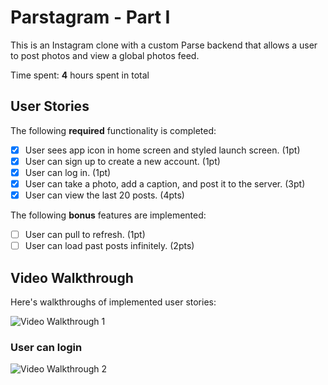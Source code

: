 # Parstagram - Part I

This is an Instagram clone with a custom Parse backend that allows a user to post photos and view a global photos feed.

Time spent: **4** hours spent in total

## User Stories

The following **required** functionality is completed:

- [x] User sees app icon in home screen and styled launch screen. (1pt)
- [x] User can sign up to create a new account. (1pt)
- [x] User can log in. (1pt)
- [x] User can take a photo, add a caption, and post it to the server. (3pt)
- [x] User can view the last 20 posts. (4pts)

The following **bonus** features are implemented:

- [ ] User can pull to refresh. (1pt)
- [ ] User can load past posts infinitely. (2pts)

## Video Walkthrough

Here's walkthroughs of implemented user stories:

<img src='https://media0.giphy.com/media/wXM1zJOqZFII6zGWTe/giphy.gif' title='Video Walkthrough 1' width='' alt='Video Walkthrough 1' />

### User can login

<img src='https://media4.giphy.com/media/f5bjvKqhUKjh5Dw4zB/giphy.gif' title='Video Walkthrough 2' width='' alt='Video Walkthrough 2' />
